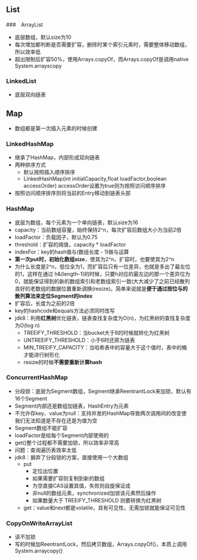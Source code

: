 ## List
###　ArrayList
- 底层数组，默认size为10
- 每次增加都判断是否需要扩容，删除时某个索引元素时，需要整体移动数组，所以效率低
- 超出限制后扩容50%，使用Arrays.copyOf，而Arrays.copyOf是调用native System.arrayscopy
### LinkedList
- 底层双向链表

## Map
- 数组都是第一次插入元素的时候创建
### LinkedHashMap
- 继承了HashMap，内部形成双向链表
- 两种排序方式
  - 默认按照插入顺序排序
  - LinkedHashMap(int initialCapacity,float loadFactor,boolean accessOrder) accessOrder设置为true则为按照访问顺序排序
- 按照访问顺序排序则将当前的Entry移动到链表头部
### HashMap
- 底层为数组，每个元素为一个单向链表，默认size为16
- capacity：当前数组容量，始终保持2^n，每次扩容后数组大小为当前2倍
- loadFactor：负载因子，默认为0.75
- threshold：扩容的阈值，capacity \* loadFactor
- indexFor：key的hash值与(数组长度 \- 1)做与运算
- **第一次put时，初始化数组size**，使其为2^n，扩容时，也要使其为2^n
- 为什么长度是2^n，低位全为1，而扩容后只有一位差异，也就是多出了最左位的1，这样在通过 h&(length-1)的时候，只要h对应的最左边的那一个差异位为0，就能保证得到的新的数组索引和老数组索引一致(大大减少了之前已经散列良好的老数组的数据位置重新调换(resize)。简单来说就是**便于通过按位与的散列算法来定位Segment的index**
- 扩容后，长度为之前的2倍
- key的hashcode和equals方法必须同时改写
- jdk8：利用**红黑树**优化链表，链表查找复杂度为O(n)，为红黑树的查找复杂度为O(log n)
  - TREEIFY_THRESHOLD：当bucket大于8的时候就转化为红黑树
  - UNTREEIFY_THRESHOLD：小于6时还原为链表
  - MIN_TREEIFY_CAPACITY：当哈希表中的容量大于这个值时，表中的桶才能进行树形化
  - resize的时候**不需要重新计算hash**
### ConcurrentHashMap
- 分段锁：底层为Segment数组，Segment继承ReentrantLock来加锁，默认有16个Segment
- Segment内部还是数组加链表，HashEntry为元素
- 不允许存key、value为null：支持并发的HashMap导致两次调用间的改变使我们无法知道是不存在还是为值为空
- Segment数组不能扩容
- loadFactor是给每个Segment内部使用的
- get()整个过程都不需要加锁，所以效率非常高
- 问题：查询遍历表效率太低
- jdk8：摒弃了分段锁的方案，直接使用一个大数组
  - put
    - 定位出位置
    - 如果需要扩容则复制到新的数组
    - 为空直接CAS设置其值，失败则自旋保证成
    - 非null的数组元素，synchronized加锁该元素然后操作
    - 如果数量大于 TREEIFY_THRESHOLD 则要转换为红黑树
  - get：value和next都是volatile，具有可见性，无需加锁就能保证可见性
  
### CopyOnWriteArrayList
- 读不加锁
- 写的时候加ReentrantLock，然后拷贝数组，Arrays.copyOf()，本质上调用System.arraycopy()
